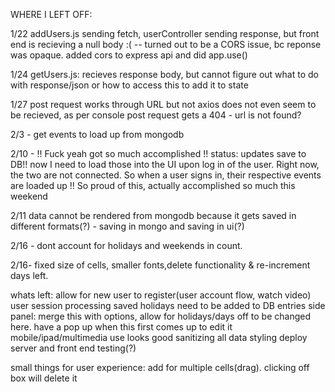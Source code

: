 WHERE I LEFT OFF:

1/22
addUsers.js sending fetch, userController sending response, but front end is recieving a null body :(
-- turned out to be a CORS issue, bc reponse was opaque. added cors to express api and did app.use()


1/24
getUsers.js: recieves response body, but cannot figure out what to do with response/json or how to access this to add it to state

1/27
post request works through URL but not axios
does not even seem to be recieved, as per console
post request gets a 404 - url is not found?

2/3 - get events to load up from mongodb

2/10 - !! Fuck yeah got so much accomplished !!
status: updates save to DB!! now I need to load those into the UI upon log in of the user. Right now, the two are not connected.
So when a user signs in, their respective events are loaded up !!
So proud of this, actually accomplished so much this weekend

2/11 data cannot be rendered from mongodb because it gets saved in different formats(?) - saving in mongo and saving in ui(?)

2/16 - dont account for holidays and weekends in count.

2/16-  fixed size of cells, smaller fonts,delete functionality & re-increment days left.

whats left:
allow for new user to register(user account flow, watch video)
user session processing
saved holidays need to be added to DB entries
side panel: merge this with options, allow for holidays/days off to be changed here. have a pop up when this first comes up to edit it
mobile/ipad/multimedia use looks good
sanitizing all data
styling
deploy server and front end
testing(?)


small things for user experience:
add for multiple cells(drag). clicking off box will delete it